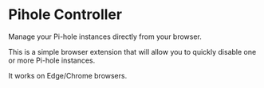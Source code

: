 # Pihole Controller
Manage your Pi-hole instances directly from your browser.

This is a simple browser extension that will allow you to quickly disable one or more Pi-hole instances.

It works on Edge/Chrome browsers.
